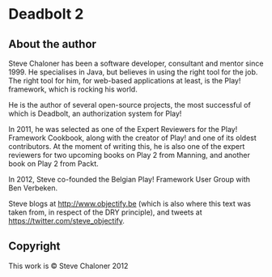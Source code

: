 # Deadbolt 2 #

## About the author ##
Steve Chaloner has been a software developer, consultant and mentor since 1999.   He specialises in Java, but believes in using the right tool for the job. The right tool for him, for web-based applications at least, is the Play! framework, which is rocking his world.

He is the author of several open-source projects, the most successful of which is Deadbolt, an authorization system for Play!

In 2011, he was selected as one of the Expert Reviewers for the Play! Framework Cookbook, along with the creator of Play! and one of its oldest contributors.  At the moment of writing this, he is also one of the expert reviewers for two upcoming books on Play 2 from Manning, and another book on Play 2 from Packt.

In 2012, Steve co-founded the Belgian Play! Framework User Group with Ben Verbeken.

Steve blogs at <http://www.objectify.be> (which is also where this text was taken from, in respect of the DRY principle), and tweets at <https://twitter.com/steve_objectify>.

## Copyright ##
This work is &copy; Steve Chaloner 2012 